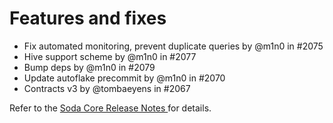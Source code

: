 # Features and fixes

* Fix automated monitoring, prevent duplicate queries by @m1n0 in #2075
* Hive support scheme by @m1n0 in #2077
* Bump deps by @m1n0 in #2079
* Update autoflake precommit by @m1n0 in #2070
* Contracts v3 by @tombaeyens in #2067

Refer to the [Soda Core Release Notes ](https://github.com/sodadata/soda-core/releases)for details.
